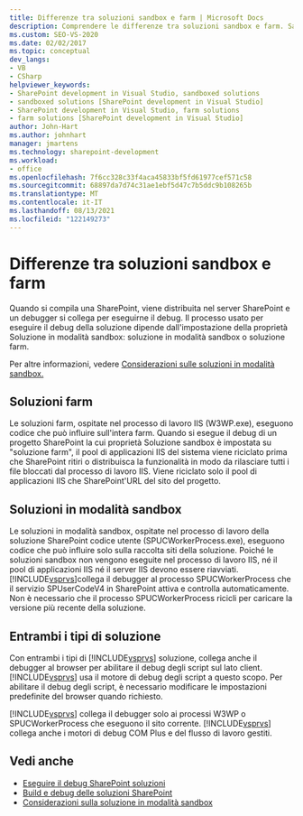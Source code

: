 ```yaml
---
title: Differenze tra soluzioni sandbox e farm | Microsoft Docs
description: Comprendere le differenze tra soluzioni sandbox e farm. Sapere come Visual Studio il debug con entrambi i tipi di soluzione.
ms.custom: SEO-VS-2020
ms.date: 02/02/2017
ms.topic: conceptual
dev_langs:
- VB
- CSharp
helpviewer_keywords:
- SharePoint development in Visual Studio, sandboxed solutions
- sandboxed solutions [SharePoint development in Visual Studio]
- SharePoint development in Visual Studio, farm solutions
- farm solutions [SharePoint development in Visual Studio]
author: John-Hart
ms.author: johnhart
manager: jmartens
ms.technology: sharepoint-development
ms.workload:
- office
ms.openlocfilehash: 7f6cc328c33f4aca45833bf5fd61977cef571c58
ms.sourcegitcommit: 68897da7d74c31ae1ebf5d47c7b5ddc9b108265b
ms.translationtype: MT
ms.contentlocale: it-IT
ms.lasthandoff: 08/13/2021
ms.locfileid: "122149273"
---
```

# <a name="differences-between-sandboxed-and-farm-solutions"></a>Differenze tra soluzioni sandbox e farm
  Quando si compila una SharePoint, viene distribuita nel server SharePoint e un debugger si collega per eseguirne il debug. Il processo usato per eseguire il debug della soluzione dipende dall'impostazione della proprietà Soluzione in modalità sandbox: soluzione in modalità sandbox o soluzione farm.

 Per altre informazioni, vedere [Considerazioni sulle soluzioni in modalità sandbox.](../sharepoint/sandboxed-solution-considerations.md)

## <a name="farm-solutions"></a>Soluzioni farm
 Le soluzioni farm, ospitate nel processo di lavoro IIS (W3WP.exe), eseguono codice che può influire sull'intera farm. Quando si esegue il debug di un progetto SharePoint la cui proprietà Soluzione sandbox è impostata su "soluzione farm", il pool di applicazioni IIS del sistema viene riciclato prima che SharePoint ritiri o distribuisca la funzionalità in modo da rilasciare tutti i file bloccati dal processo di lavoro IIS. Viene riciclato solo il pool di applicazioni IIS che SharePoint'URL del sito del progetto.

## <a name="sandboxed-solutions"></a>Soluzioni in modalità sandbox
 Le soluzioni in modalità sandbox, ospitate nel processo di lavoro della soluzione SharePoint codice utente (SPUCWorkerProcess.exe), eseguono codice che può influire solo sulla raccolta siti della soluzione. Poiché le soluzioni sandbox non vengono eseguite nel processo di lavoro IIS, né il pool di applicazioni IIS né il server IIS devono essere riavviati. [!INCLUDE[vsprvs](../sharepoint/includes/vsprvs-md.md)]collega il debugger al processo SPUCWorkerProcess che il servizio SPUserCodeV4 in SharePoint attiva e controlla automaticamente. Non è necessario che il processo SPUCWorkerProcess ricicli per caricare la versione più recente della soluzione.

## <a name="either-type-of-solution"></a>Entrambi i tipi di soluzione
 Con entrambi i tipi di [!INCLUDE[vsprvs](../sharepoint/includes/vsprvs-md.md)] soluzione, collega anche il debugger al browser per abilitare il debug degli script sul lato client. [!INCLUDE[vsprvs](../sharepoint/includes/vsprvs-md.md)] usa il motore di debug degli script a questo scopo. Per abilitare il debug degli script, è necessario modificare le impostazioni predefinite del browser quando richiesto.

 [!INCLUDE[vsprvs](../sharepoint/includes/vsprvs-md.md)] collega il debugger solo ai processi W3WP o SPUCWorkerProcess che eseguono il sito corrente. [!INCLUDE[vsprvs](../sharepoint/includes/vsprvs-md.md)] collega anche i motori di debug COM Plus e del flusso di lavoro gestiti.

## <a name="see-also"></a>Vedi anche
- [Eseguire il debug SharePoint soluzioni](../sharepoint/debugging-sharepoint-solutions.md)
- [Build e debug delle soluzioni SharePoint](../sharepoint/building-and-debugging-sharepoint-solutions.md)
- [Considerazioni sulla soluzione in modalità sandbox](../sharepoint/sandboxed-solution-considerations.md)

